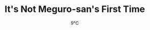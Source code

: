--- 
slug: "it-s-not-meguro-san-s-first-time"
title: "It's Not Meguro-san's First Time"
publishdate: "2018-12-16"
src: "https://365manga.net/manga/it-s-not-meguro-san-s-first-time"
author: "9℃"
image: "https://data.365manga.net/images/thumbnails/32756-it-s-not-meguro-san-s-first-time.jpg"
tags: ["Comedy","Romance","School life","Shounen","Shounen ai","Slice of life"]
chapters: ["Chapter 1: Definitely Being Deceived"]
chapterlinks: ["https://365manga.net/it-s-not-meguro-san-s-first-time/chapter-1.html"]
description: "Koga decides to confess to the the school's most beautiful girl, Meguro. To his surprise, she agrees to go date him. But what surprises him even more are her following words: 'I'm not a virgin.'"
---